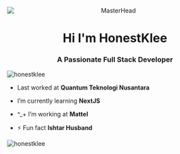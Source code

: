 <p align="center">
  <img src="https://i.pinimg.com/originals/b7/27/60/b72760836225cbde54503ef235eccab7.gif" alt="MasterHead" style="display: block; margin: auto;"/>
</p>


<h1 align="center">Hi I'm HonestKlee</h1>
<h3 align="center">A Passionate Full Stack Developer</h3>

<p align="left"> <img src="https://komarev.com/ghpvc/?username=honestklee&label=Profile%20views&color=0e75b6&style=flat" alt="honestklee" /> </p>

- Last worked at **Quantum Teknologi Nusantara**

- I’m currently learning **NextJS**

- ^_+ I’m working at **Mattel**

- ⚡ Fun fact **Ishtar Husband**



<p><img align="center" src="https://github-readme-stats.vercel.app/api/top-langs?username=honestklee&show_icons=true&locale=en&layout=compact" alt="honestklee" /></p>
